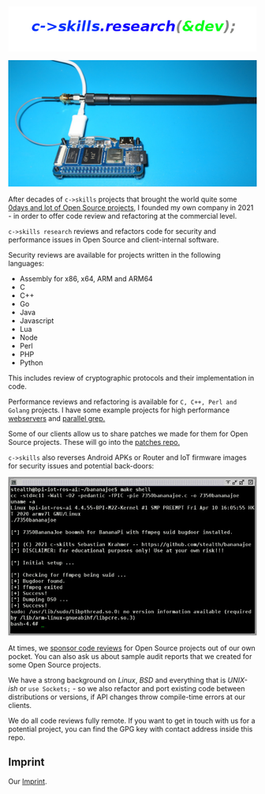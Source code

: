 
<p align="center">
<img src="https://github.com/c-skills/welcome/blob/master/logo.jpg" />
</p>


![board](https://github.com/stealth/bananajoe/blob/master/board.jpg)


After decades of `c->skills` projects that brought the world quite some [0days and lot of Open Source projects](https://github.com/stealth), I founded my own company in 2021 - in order to offer code review and refactoring at the commercial level.

`c->skills research` reviews and refactors code for security and performance issues
in Open Source and client-internal software.

Security reviews are available for projects written in the following languages:

* Assembly for x86, x64, ARM and ARM64
* C
* C++
* Go
* Java
* Javascript
* Lua
* Node
* Perl
* PHP
* Python

This includes review of cryptographic protocols and their implementation in code.

Performance reviews and refactoring is available for `C, C++, Perl and Golang` projects. I have some example
projects for high performance [webservers](https://github.com/stealth/lophttpd) and [parallel grep.](https://github.com/stealth/grab)

Some of our clients allow us to share patches we made for them for Open Source
projects. These will go into the [patches repo.](https://github.com/c-skills/patches)

`c->skills` also reverses Android APKs or Router and IoT firmware images for security issues and potential back-doors:


![screenshot](https://github.com/stealth/bananajoe/blob/master/screenshot.jpg)


At times, we [sponsor code reviews](https://github.com/c-skills/tinkershell) for Open Source projects out
of our own pocket. You can also ask us about sample audit reports that we created for some Open Source projects.

We have a strong background on *Linux*, *BSD* and everything that is *UNIX-ish*
or `use Sockets;` - so we also refactor and port existing code between distributions
or versions, if API changes throw compile-time errors at our clients.

We do all code reviews fully remote. If you want to get in touch with us for a
potential project, you can find the GPG key with contact address inside this repo.

Imprint
-------

Our [Imprint](https://github.com/c-skills/welcome/blob/master/impressum2.jpg).


